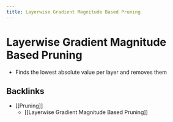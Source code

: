```yaml
---
title: Layerwise Gradient Magnitude Based Pruning
---
```


# Layerwise Gradient Magnitude Based Pruning
- Finds the lowest absolute value per layer and removes them



## Backlinks
* [[Pruning]]
	* [[Layerwise Gradient Magnitude Based Pruning]]

